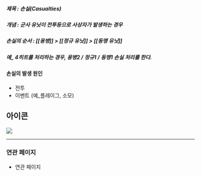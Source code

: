 ##### 제목 : 손실(Casualties)
##### 개념 : 군사 유닛이 전투등으로 사상자가 발생하는 경우

##### 손실의 순서  : [[용병]] > [[정규 유닛]] > [[동맹 유닛]]
##### 예_ 4히트를 처리하는 경우, 용병2 / 정규1 / 동맹1 손실 처리를 한다.

#### 손실의 발생 원인
- 전투
- 이벤트 (예_플레이그, 소모)

## 아이콘
<img src="\Assets\ImageName.png"/>


--- 

### 연관 페이지
- 연관 페이지
